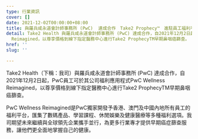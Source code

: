 ```yaml
---
type: 行業資訊
cover: []
date: 2021-12-02T00:00:00+08:00
title: 與羅兵咸永道會計師事務所 (PwC)  達成合作　Take2 Prophecy™　進駐員工福利平台
detail: Take2 Health 與羅兵咸永道會計師事務所 (PwC) 達成合作，自2021年12月2日起，PwC員工可於其公司福利應用程式PwC Wellness
  Reimagined，以尊享價格到線下指定醫務中心進行Take2 ProphecyTM早期鼻咽癌篩查。
href: ''
slug: ''

---
```

Take2 Health（下稱：我司）與羅兵咸永道會計師事務所 (PwC) 達成合作，自2021年12月2日起，PwC員工可於其公司福利應用程式PwC Wellness Reimagined，以尊享價格到線下指定醫務中心進行Take2 ProphecyTM早期鼻咽癌篩查。

PwC Wellness Reimagined是PwC獨家開發予香港、澳門及中國內地所有員工的福利平台，匯集了數碼產品、學習課程、休閒娛樂及健康醫療等多種福利選項。我司期望未來繼續與全球領先企業攜手並行，為更多行業專才提供早期癌症篩查服務，讓他們更全面地掌握自己的健康。